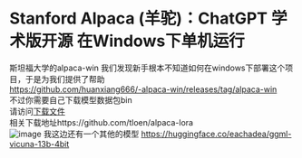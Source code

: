 #  Stanford Alpaca (羊驼)：ChatGPT 学术版开源 在Windows下单机运行
斯坦福大学的alpaca-win 我们发现新手根本不知道如何在windows下部署这个项目，于是为我们提供了帮助<br>
https://github.com/huanxiang666/-alpaca-win/releases/tag/alpaca-win<br>
不过你需要自己下载模型数据包bin<br>
请访问<a href="https://cdn-lfs.huggingface.co/repos/7c/00/7c0031e9b422425e0764b943d87f4b7915edcd162b55b2538673504ea487c544/9c1bb4808f40aa0059d5343d3aac05fb75d368c240b664878d53d16bf27ade2b?response-content-disposition=attachment%3B+filename*%3DUTF-8%27%27ggml-alpaca-7b-q4.bin%3B+filename%3D%22ggml-alpaca-7b-q4.bin%22%3B&response-content-type=application%2Foctet-stream&Expires=1681088540&Policy=eyJTdGF0ZW1lbnQiOlt7IlJlc291cmNlIjoiaHR0cHM6Ly9jZG4tbGZzLmh1Z2dpbmdmYWNlLmNvL3JlcG9zLzdjLzAwLzdjMDAzMWU5YjQyMjQyNWUwNzY0Yjk0M2Q4N2Y0Yjc5MTVlZGNkMTYyYjU1YjI1Mzg2NzM1MDRlYTQ4N2M1NDQvOWMxYmI0ODA4ZjQwYWEwMDU5ZDUzNDNkM2FhYzA1ZmI3NWQzNjhjMjQwYjY2NDg3OGQ1M2QxNmJmMjdhZGUyYj9yZXNwb25zZS1jb250ZW50LWRpc3Bvc2l0aW9uPSomcmVzcG9uc2UtY29udGVudC10eXBlPSoiLCJDb25kaXRpb24iOnsiRGF0ZUxlc3NUaGFuIjp7IkFXUzpFcG9jaFRpbWUiOjE2ODEwODg1NDB9fX1dfQ__&Signature=crA0BTCmfeAlCyXQAzZkqHLQV6TkcmM0BYRrQvYucDqsGaWIor2lrlps9RtincfNS8kWBSgWBeCoXAZ3JhYsEM5XSyoa5oOL0K9KiMk2FPZ08hgqWMoElwI58TXjAIFEI59qdqzWM2c5PLz3Ifvt7HGKNKBJWOYkYytymvZ5jAb-CAJV60CVIWMOjWTdQh8xqDQ3bkBb7hvaTej8ZjQ7fE%7EqpIRcApPHn-TVW9xzGb2uNCzl32TV6Z%7EL4bLjxpYv5ypa%7EfWhcFvVxpt3XSD7czh8z90VTS8B1wTzu2%7E8oztovpNgkvon80K5rmLN6vivBMEB1Bho3TfxIOHJ%7ECjDtw__&Key-Pair-Id=KVTP0A1DKRTAX">下载文件</a>
<br>相关下载地址https://github.com/tloen/alpaca-lora<br>
![image](https://user-images.githubusercontent.com/70996861/230566454-9a74db27-79c2-4364-80e3-3ae4126b5e67.png)
我这边还有一个其他的模型
https://huggingface.co/eachadea/ggml-vicuna-13b-4bit
